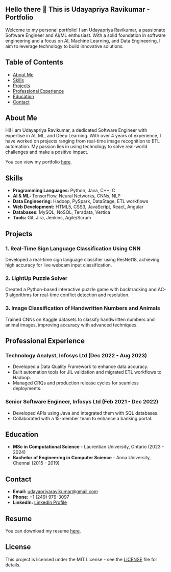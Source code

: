 ## Hello there 👋 This is Udayapriya Ravikumar - Portfolio

Welcome to my personal portfolio! I am Udayapriya Ravikumar, a passionate Software Engineer and AI/ML enthusiast. With a solid foundation in software engineering and a focus on AI, Machine Learning, and Data Engineering, I aim to leverage technology to build innovative solutions.

## Table of Contents

- [About Me](#about-me)
- [Skills](#skills)
- [Projects](#projects)
- [Professional Experience](#professional-experience)
- [Education](#education)
- [Contact](#contact)

## About Me

Hi! I am Udayapriya Ravikumar, a dedicated Software Engineer with expertise in AI, ML, and Deep Learning. With over 4 years of experience, I have worked on projects ranging from real-time image recognition to ETL automation. My passion lies in using technology to solve real-world challenges and make a positive impact.

You can view my portfolio [here](https://udayapriyaravikumar.github.io/udayapriyaravikumar/).

## Skills

- **Programming Languages:** Python, Java, C++, C
- **AI & ML:** TensorFlow, Neural Networks, CNNs, NLP
- **Data Engineering:** Hadoop, PySpark, DataStage, ETL workflows
- **Web Development:** HTML5, CSS3, JavaScript, React, Angular
- **Databases:** MySQL, NoSQL, Teradata, Vertica
- **Tools:** Git, Jira, Jenkins, Agile/Scrum

## Projects

### 1. Real-Time Sign Language Classification Using CNN
Developed a real-time sign language classifier using ResNet18, achieving high accuracy for live webcam input classification.

### 2. LightUp Puzzle Solver
Created a Python-based interactive puzzle game with backtracking and AC-3 algorithms for real-time conflict detection and resolution.

### 3. Image Classification of Handwritten Numbers and Animals
Trained CNNs on Kaggle datasets to classify handwritten numbers and animal images, improving accuracy with advanced techniques.

## Professional Experience

### Technology Analyst, Infosys Ltd (Dec 2022 - Aug 2023)
- Developed a Data Quality Framework to enhance data accuracy.
- Built automation tools for JIL validation and migrated ETL workflows to Hadoop.
- Managed CRQs and production release cycles for seamless deployments.

### Senior Software Engineer, Infosys Ltd (Feb 2021 - Dec 2022)
- Developed APIs using Java and integrated them with SQL databases.
- Collaborated with a 15-member team to enhance a banking portal.

## Education

- **MSc in Computational Science** - Laurentian University, Ontario (2023 - 2024)
- **Bachelor of Engineering in Computer Science** - Anna University, Chennai (2015 - 2019)

## Contact

- **Email:** [udayapriyaravikumar@gmail.com](mailto:udayapriyaravikumar@gmail.com)
- **Phone:** +1 (249) 979-3097
- **LinkedIn:** [LinkedIn Profile](https://www.linkedin.com/in/udayapriya-ravikumar-73791615b/)

## Resume

You can download my resume [here](Resume_UdayapriyaRavikumar.pdf).

## License

This project is licensed under the MIT License - see the [LICENSE](LICENSE) file for details.
